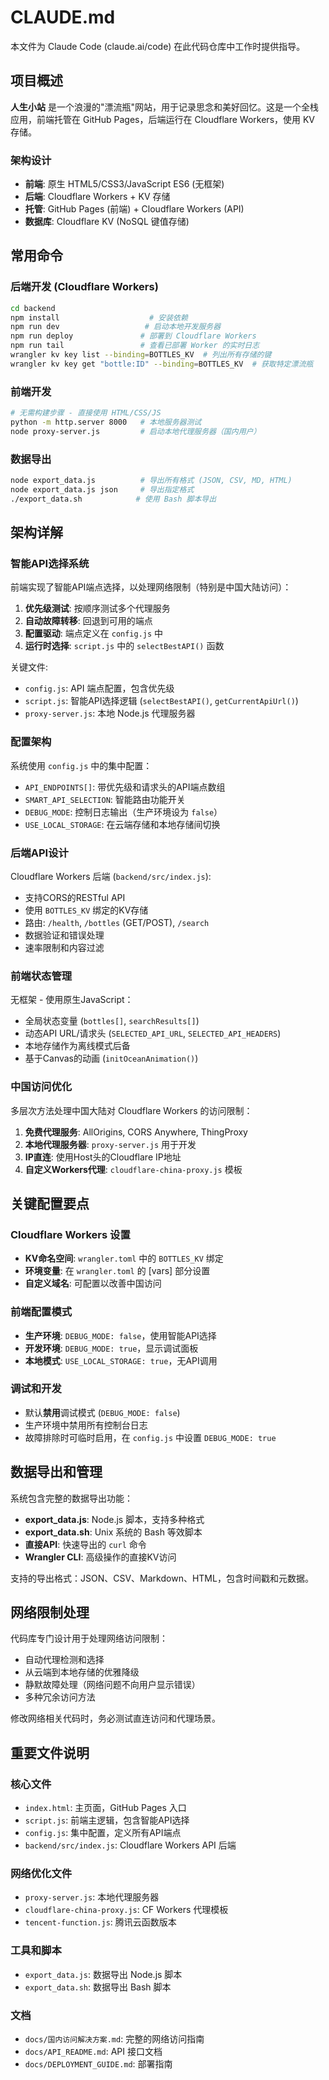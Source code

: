 # CLAUDE.md

本文件为 Claude Code (claude.ai/code) 在此代码仓库中工作时提供指导。

## 项目概述

**人生小站** 是一个浪漫的"漂流瓶"网站，用于记录思念和美好回忆。这是一个全栈应用，前端托管在 GitHub Pages，后端运行在 Cloudflare Workers，使用 KV 存储。

### 架构设计

- **前端**: 原生 HTML5/CSS3/JavaScript ES6 (无框架)
- **后端**: Cloudflare Workers + KV 存储
- **托管**: GitHub Pages (前端) + Cloudflare Workers (API)
- **数据库**: Cloudflare KV (NoSQL 键值存储)

## 常用命令

### 后端开发 (Cloudflare Workers)
```bash
cd backend
npm install                    # 安装依赖
npm run dev                   # 启动本地开发服务器
npm run deploy               # 部署到 Cloudflare Workers
npm run tail                 # 查看已部署 Worker 的实时日志
wrangler kv key list --binding=BOTTLES_KV  # 列出所有存储的键
wrangler kv key get "bottle:ID" --binding=BOTTLES_KV  # 获取特定漂流瓶
```

### 前端开发
```bash
# 无需构建步骤 - 直接使用 HTML/CSS/JS
python -m http.server 8000   # 本地服务器测试
node proxy-server.js         # 启动本地代理服务器（国内用户）
```

### 数据导出
```bash
node export_data.js          # 导出所有格式 (JSON, CSV, MD, HTML)
node export_data.js json     # 导出指定格式
./export_data.sh            # 使用 Bash 脚本导出
```

## 架构详解

### 智能API选择系统
前端实现了智能API端点选择，以处理网络限制（特别是中国大陆访问）：

1. **优先级测试**: 按顺序测试多个代理服务
2. **自动故障转移**: 回退到可用的端点
3. **配置驱动**: 端点定义在 `config.js` 中
4. **运行时选择**: `script.js` 中的 `selectBestAPI()` 函数

关键文件:
- `config.js`: API 端点配置，包含优先级
- `script.js`: 智能API选择逻辑 (`selectBestAPI()`, `getCurrentApiUrl()`)
- `proxy-server.js`: 本地 Node.js 代理服务器

### 配置架构
系统使用 `config.js` 中的集中配置：
- `API_ENDPOINTS[]`: 带优先级和请求头的API端点数组
- `SMART_API_SELECTION`: 智能路由功能开关
- `DEBUG_MODE`: 控制日志输出（生产环境设为 `false`）
- `USE_LOCAL_STORAGE`: 在云端存储和本地存储间切换

### 后端API设计
Cloudflare Workers 后端 (`backend/src/index.js`):
- 支持CORS的RESTful API
- 使用 `BOTTLES_KV` 绑定的KV存储
- 路由: `/health`, `/bottles` (GET/POST), `/search`
- 数据验证和错误处理
- 速率限制和内容过滤

### 前端状态管理
无框架 - 使用原生JavaScript：
- 全局状态变量 (`bottles[]`, `searchResults[]`)
- 动态API URL/请求头 (`SELECTED_API_URL`, `SELECTED_API_HEADERS`)
- 本地存储作为离线模式后备
- 基于Canvas的动画 (`initOceanAnimation()`)

### 中国访问优化
多层次方法处理中国大陆对 Cloudflare Workers 的访问限制：
1. **免费代理服务**: AllOrigins, CORS Anywhere, ThingProxy
2. **本地代理服务器**: `proxy-server.js` 用于开发
3. **IP直连**: 使用Host头的Cloudflare IP地址
4. **自定义Workers代理**: `cloudflare-china-proxy.js` 模板

## 关键配置要点

### Cloudflare Workers 设置
- **KV命名空间**: `wrangler.toml` 中的 `BOTTLES_KV` 绑定
- **环境变量**: 在 `wrangler.toml` 的 [vars] 部分设置
- **自定义域名**: 可配置以改善中国访问

### 前端配置模式
- **生产环境**: `DEBUG_MODE: false`，使用智能API选择
- **开发环境**: `DEBUG_MODE: true`，显示调试面板
- **本地模式**: `USE_LOCAL_STORAGE: true`，无API调用

### 调试和开发
- 默认**禁用**调试模式 (`DEBUG_MODE: false`)
- 生产环境中禁用所有控制台日志
- 故障排除时可临时启用，在 `config.js` 中设置 `DEBUG_MODE: true`

## 数据导出和管理

系统包含完整的数据导出功能：
- **export_data.js**: Node.js 脚本，支持多种格式
- **export_data.sh**: Unix 系统的 Bash 等效脚本
- **直接API**: 快速导出的 `curl` 命令
- **Wrangler CLI**: 高级操作的直接KV访问

支持的导出格式：JSON、CSV、Markdown、HTML，包含时间戳和元数据。

## 网络限制处理

代码库专门设计用于处理网络访问限制：
- 自动代理检测和选择
- 从云端到本地存储的优雅降级
- 静默故障处理（网络问题不向用户显示错误）
- 多种冗余访问方法

修改网络相关代码时，务必测试直连访问和代理场景。

## 重要文件说明

### 核心文件
- `index.html`: 主页面，GitHub Pages 入口
- `script.js`: 前端主逻辑，包含智能API选择
- `config.js`: 集中配置，定义所有API端点
- `backend/src/index.js`: Cloudflare Workers API 后端

### 网络优化文件
- `proxy-server.js`: 本地代理服务器
- `cloudflare-china-proxy.js`: CF Workers 代理模板
- `tencent-function.js`: 腾讯云函数版本

### 工具和脚本
- `export_data.js`: 数据导出 Node.js 脚本
- `export_data.sh`: 数据导出 Bash 脚本

### 文档
- `docs/国内访问解决方案.md`: 完整的网络访问指南
- `docs/API_README.md`: API 接口文档
- `docs/DEPLOYMENT_GUIDE.md`: 部署指南